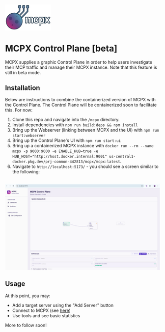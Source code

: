 <img src="./logo.png" width=150>

# MCPX Control Plane [beta]

MCPX supplies a graphic Control Plane in order to help users investigate their MCP traffic and manage their MCPX instance. Note that this feature is still in beta mode.

## Installation

Below are instructions to combine the containerized version of MCPX with the Control Plane. The Control Plane will be containerized soon to facilitate this. For now:

1. Clone this repo and navigate into the `/mcpx` directory.
2. Install dependencies with `npm run build:deps && npm install`
3. Bring up the Webserver (linking between MCPX and the UI) with `npm run start:webserver`
4. Bring up the Control Plane's UI with `npm run start:ui`
5. Bring up a containerized MCPX instance with `docker run --rm --name mcpx -p 9000:9000 -e ENABLE_HUB=true -e HUB_HOST="http://host.docker.internal:9001" us-central1-docker.pkg.dev/prj-common-442813/mcpx/mcpx:latest`.
6. Navigate to `http://localhost:5173/` - you should see a screen similar to the following:

<br>
<img src='./img/control-plane-init.png'>

## Usage

At this point, you may:

- Add a target server using the "Add Server" button
- Connect to MCPX (see [here](./README.md#connecting-to-mcpx))
- Use tools and see basic statistics

More to follow soon!
